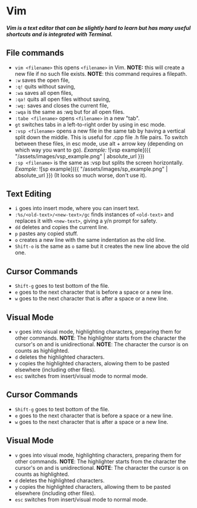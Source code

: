 # Vim
##### Vim is a text editor that can be slightly hard to learn but has many useful shortcuts and is integrated with Terminal.

## File commands
* `vim <filename>` this opens `<filename>` in Vim. **NOTE:** this will create a new file if no such file exists. **NOTE**: this command requires a filepath.
* `:w` saves the open file,
* `:q!` quits without saving,
* `:wa` saves all open files,
* `:qa!` quits all open files without saving,
* `:wq:` saves and closes the current file,
* `:wqa` is the same as :wq but for all open files.
* `:tabe <filename>` opens `<filename>` in a new "tab".
* `gt` switches tabs in a left-to-right order by using in esc mode.
* `:vsp <filename>` opens a new file in the same tab by having a vertical split down the middle. This is useful for .cpp file .h file pairs. To switch between these files, in esc mode, use alt + arrow key (depending on which way you want to go). *Example:* ![vsp example]({{ "/assets/images/vsp_example.png" | absolute_url }})
* `:sp <filename>` is the same as :vsp but splits the screen horizontally. *Example:* ![sp example]({{ "/assets/images/sp_example.png" | absolute_url }}) (It looks so much worse, don't use it).

## Text Editing
* `i` goes into insert mode, where you can insert text.
* `:%s/<old-text>/<new-text>/gc` finds instances of `<old-text>` and replaces it with `<new-text>`, giving a y/n prompt for safety.
* `dd` deletes and copies the current line.
* `p` pastes any copied stuff.
* `o` creates a new line with the same indentation as the old line.
* `Shift-o` is the same as `o` same but it creates the new line above the old one.

## Cursor Commands
* `Shift-g` goes to test bottom of the file.
* `e` goes to the next character that is before a space or a new line.
* `w` goes to the next character that is after a space or a new line.

## Visual Mode
* `v` goes into visual mode, highlighting characters, preparing them for other commands. **NOTE**: The highlighter starts from the character the cursor's on and is unidirectional. **NOTE**: The character the cursor is on counts as highlighted.
* `d` deletes the highlighted characters.
* `y` copies the highlighted characters, alowing them to be pasted elsewhere (including other files).
* `esc` switches from insert/visual mode to normal mode.

## Cursor Commands
* `Shift-g` goes to test bottom of the file.
* `e` goes to the next character that is before a space or a new line.
* `w` goes to the next character that is after a space or a new line.

## Visual Mode
* `v` goes into visual mode, highlighting characters, preparing them for other commands. **NOTE**: The highlighter starts from the character the cursor's on and is unidirectional. **NOTE**: The character the cursor is on counts as highlighted.
* `d` deletes the highlighted characters.
* `y` copies the highlighted characters, allowing them to be pasted elsewhere (including other files).
* `esc` switches from insert/visual mode to normal mode.
